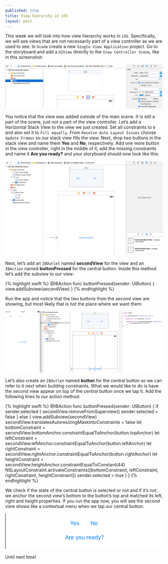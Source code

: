 ```yaml
---
published: true
title: View hierarchy in iOS
layout: post
---
```

This week we will look into how view hierarchy works in `iOS`. Specifically, we will see views that are not necessarily part of a view controller as we are used to see. In `Xcode` create a new `Single View Application` project. Go to the storyboard and add a `UIView` directly to the `View Controller Scene`, like in this screenshot:

![alt text](https://github.com/Swiftor/ViewHierarchy/raw/master/images/1.png "1")

You notice that the view was added outside of the main scene. It is still a part of the scene, just not a part of the view controller. Let’s add a Horizontal Stack View to the view we just created. Set all constraints to `0` and also set it to `Fill equally`. From `Resolve Auto Layout Issues` choose `Update Frames` so our stack view fills the view. Next, drop two buttons in the stack view and name them __Yes__ and __No__, respectively. Add one more button in the view controller, right in the middle of it, add the missing constraints and name it __Are you ready?__ and your storyboard should now look like this:

![alt text](https://github.com/Swiftor/ViewHierarchy/raw/master/images/2.png "2")

Next, let’s add an `IBOutlet` named __secondView__ for the view and an `IBAction` named __buttonPressed__ for the central button. Inside this method let’s add the subview to our view:

{% highlight swift %}
@IBAction func buttonPressed(sender: UIButton) {
    view.addSubview(secondView)
}
{% endhighlight %}

Run the app and notice that the two buttons from the second view are showing, but most likely that is not the place where we want them:

![alt text](https://github.com/Swiftor/ViewHierarchy/raw/master/images/3.png "3")

Let’s also create an `IBOutlet` named __button__ for the central button so we can refer to it next when building constraints. What we would like to do is have the second view appear on top of the central button once we tap it. Add the following lines to our action method:

{% highlight swift %}
@IBAction func buttonPressed(sender: UIButton) {
    if sender.selected {
        secondView.removeFromSuperview()
        sender.selected = false
    } else {
        view.addSubview(secondView)
        secondView.translatesAutoresizingMaskIntoConstraints = false
        let bottomConstraint = secondView.bottomAnchor.constraintEqualToAnchor(button.topAnchor)
        let leftConstraint = secondView.leftAnchor.constraintEqualToAnchor(button.leftAnchor)
        let rightConstraint = secondView.rightAnchor.constraintEqualToAnchor(button.rightAnchor)
        let heightConstraint = secondView.heightAnchor.constraintEqualToConstant(44)
        NSLayoutConstraint.activateConstraints([bottomConstraint, leftConstraint, rightConstraint, heightConstraint])
        sender.selected = true
    }
}
{% endhighlight %}

We check if the state of the central button is selected or not and if it’s not, we anchor the second view’s bottom to the button’s top and matched its left, right and height properties. If you run the app now, you will see the second view shows like a contextual menu when we tap our central button:

![alt text](https://github.com/Swiftor/ViewHierarchy/raw/master/images/4.png "4")

Until next time!